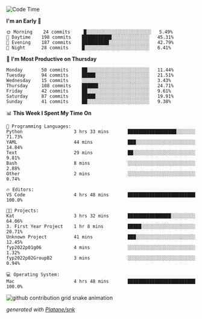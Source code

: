 <!--START_SECTION:waka-->
![Code Time](http://img.shields.io/badge/Code%20Time-0%20secs-blue)

**I'm an Early 🐤** 

```text
🌞 Morning    24 commits     █░░░░░░░░░░░░░░░░░░░░░░░░   5.49% 
🌆 Daytime    198 commits    ███████████░░░░░░░░░░░░░░   45.31% 
🌃 Evening    187 commits    ██████████░░░░░░░░░░░░░░░   42.79% 
🌙 Night      28 commits     █░░░░░░░░░░░░░░░░░░░░░░░░   6.41%

```
📅 **I'm Most Productive on Thursday** 

```text
Monday       50 commits     ██░░░░░░░░░░░░░░░░░░░░░░░   11.44% 
Tuesday      94 commits     █████░░░░░░░░░░░░░░░░░░░░   21.51% 
Wednesday    15 commits     ░░░░░░░░░░░░░░░░░░░░░░░░░   3.43% 
Thursday     108 commits    ██████░░░░░░░░░░░░░░░░░░░   24.71% 
Friday       42 commits     ██░░░░░░░░░░░░░░░░░░░░░░░   9.61% 
Saturday     87 commits     █████░░░░░░░░░░░░░░░░░░░░   19.91% 
Sunday       41 commits     ██░░░░░░░░░░░░░░░░░░░░░░░   9.38%

```


📊 **This Week I Spent My Time On** 

```text
💬 Programming Languages: 
Python                   3 hrs 33 mins       ██████████████████░░░░░░░   71.73% 
YAML                     44 mins             ███░░░░░░░░░░░░░░░░░░░░░░   14.84% 
Text                     29 mins             ██░░░░░░░░░░░░░░░░░░░░░░░   9.81% 
Bash                     8 mins              ░░░░░░░░░░░░░░░░░░░░░░░░░   2.88% 
Other                    2 mins              ░░░░░░░░░░░░░░░░░░░░░░░░░   0.74%

🔥 Editors: 
VS Code                  4 hrs 48 mins       █████████████████████████   100.0%

🐱‍💻 Projects: 
Kat                      3 hrs 32 mins       ████████████████░░░░░░░░░   64.06% 
3. First Year Project    1 hr 8 mins         █████░░░░░░░░░░░░░░░░░░░░   20.71% 
Unknown Project          41 mins             ███░░░░░░░░░░░░░░░░░░░░░░   12.45% 
fyp2022p01g06            4 mins              ░░░░░░░░░░░░░░░░░░░░░░░░░   1.32% 
fyp2022p02GroupB2        3 mins              ░░░░░░░░░░░░░░░░░░░░░░░░░   0.94%

💻 Operating System: 
Mac                      4 hrs 48 mins       █████████████████████████   100.0%

```


<!--END_SECTION:waka-->


<!--Snake Game-->
![github contribution grid snake animation](https://raw.githubusercontent.com/viggo-gascou/viggo-gascou/output/github-contribution-grid-snake.svg)

_generated with [Platane/snk](https://github.com/Platane/snk)_
<!--Snake Game-->

